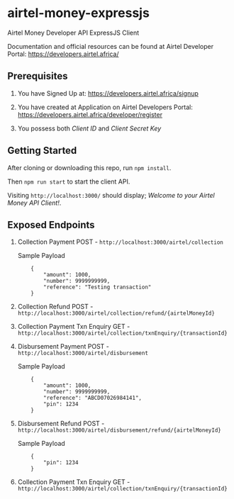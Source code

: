 # airtel-money-expressjs

Airtel Money Developer API ExpressJS Client

Documentation and official resources can be found at Airtel Developer Portal: https://developers.airtel.africa/

## Prerequisites

1. You have Signed Up at: https://developers.airtel.africa/signup

2. You have created at Application on Airtel Developers Portal: https://developers.airtel.africa/developer/register

3. You possess both _Client ID_ and _Client Secret Key_

## Getting Started

After cloning or downloading this repo, run `npm install`.

Then `npm run start` to start the client API.

Visiting `http://localhost:3000/` should display; _Welcome to your Airtel Money API Client!_.

## Exposed Endpoints

1. Collection Payment
   POST - `http://localhost:3000/airtel/collection`

   Sample Payload

   ```
       {
           "amount": 1000,
           "number": 9999999999,
           "reference": "Testing transaction"
       }
   ```

2. Collection Refund
   POST - `http://localhost:3000/airtel/collection/refund/{airtelMoneyId}`
3. Collection Payment Txn Enquiry
   GET - `http://localhost:3000/airtel/collection/txnEnquiry/{transactionId}`
4. Disbursement Payment
   POST - `http://localhost:3000/airtel/disbursement`

   Sample Payload

   ```
       {
           "amount": 1000,
           "number": 9999999999,
           "reference": "ABCD07026984141",
           "pin": 1234
       }
   ```

5. Disbursement Refund
   POST - `http://localhost:3000/airtel/disbursement/refund/{airtelMoneyId}`

   Sample Payload

   ```
       {
           "pin": 1234
       }
   ```

6. Collection Payment Txn Enquiry
   GET - `http://localhost:3000/airtel/collection/txnEnquiry/{transactionId}`
